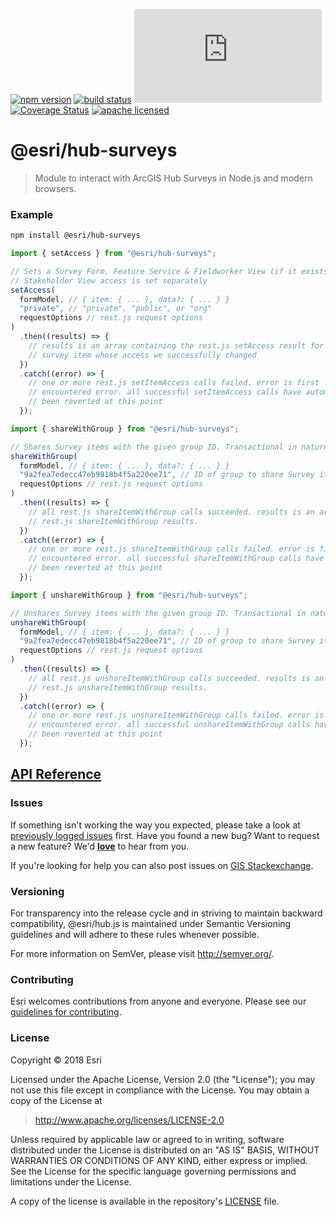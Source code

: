 [![npm version][npm-img]][npm-url]
[![build status][travis-img]][travis-url]
[![gzip bundle size][gzip-image]][npm-url]
[![Coverage Status][coverage-img]][coverage-url]
[![apache licensed](https://img.shields.io/badge/license-Apache-green.svg?style=flat-square)](https://raw.githubusercontent.com/Esri/hub.js/master/LICENSE)

[npm-img]: https://img.shields.io/npm/v/@esri/hub-surveys.svg?style=flat-square
[npm-url]: https://www.npmjs.com/package/@esri/hub-surveys
[travis-img]: https://img.shields.io/travis/Esri/hub.js/master.svg?style=flat-square
[travis-url]: https://travis-ci.org/Esri/hub.js
[gzip-image]: https://img.badgesize.io/https://unpkg.com/@esri/hub-surveys/dist/umd/surveys.umd.min.js?compression=gzip
[coverage-img]: https://codecov.io/gh/Esri/hub.js/branch/master/graph/badge.svg
[coverage-url]: https://codecov.io/gh/Esri/hub.js

# @esri/hub-surveys

> Module to interact with ArcGIS Hub Surveys in Node.js and modern browsers.

### Example

```bash
npm install @esri/hub-surveys
```

```js
import { setAccess } from "@esri/hub-surveys";

// Sets a Survey Form, Feature Service & Fieldworker View (if it exists) access
// Stakeholder View access is set separately
setAccess(
  formModel, // { item: { ... }, data?: { ... } }
  "private", // "private", "public", or "org"
  requestOptions // rest.js request options
)
  .then((results) => {
    // results is an array containing the rest.js setAccess result for each
    // survey item whose access we successfully changed
  })
  .catch((error) => {
    // one or more rest.js setItemAccess calls failed. error is first
    // encountered error. all successful setItemAccess calls have automatically
    // been reverted at this point
  });
```

```js
import { shareWithGroup } from "@esri/hub-surveys";

// Shares Survey items with the given group ID. Transactional in nature.
shareWithGroup(
  formModel, // { item: { ... }, data?: { ... } }
  "9a2fea7edecc47eb9818b4f5a220ee71", // ID of group to share Survey items to
  requestOptions // rest.js request options
)
  .then((results) => {
    // all rest.js shareItemWithGroup calls succeeded. results is an array of
    // rest.js shareItemWithGroup results.
  })
  .catch((error) => {
    // one or more rest.js shareItemWithGroup calls failed. error is first
    // encountered error. all successful shareItemWithGroup calls have automatically
    // been reverted at this point
  });
```

```js
import { unshareWithGroup } from "@esri/hub-surveys";

// Unshares Survey items with the given group ID. Transactional in nature.
unshareWithGroup(
  formModel, // { item: { ... }, data?: { ... } }
  "9a2fea7edecc47eb9818b4f5a220ee71", // ID of group to share Survey items to
  requestOptions // rest.js request options
)
  .then((results) => {
    // all rest.js unshareItemWithGroup calls succeeded. results is an array of
    // rest.js unshareItemWithGroup results.
  })
  .catch((error) => {
    // one or more rest.js unshareItemWithGroup calls failed. error is first
    // encountered error. all successful unshareItemWithGroup calls have automatically
    // been reverted at this point
  });
```

## [API Reference](https://esri.github.io/hub.js/api/surveys/)

### Issues

If something isn't working the way you expected, please take a look at [previously logged issues](https://github.com/Esri/hub.js/issues) first.  Have you found a new bug?  Want to request a new feature?  We'd [**love**](https://github.com/Esri/hub.js/issues/new) to hear from you.

If you're looking for help you can also post issues on [GIS Stackexchange](http://gis.stackexchange.com/questions/ask?tags=esri-oss).

### Versioning

For transparency into the release cycle and in striving to maintain backward compatibility, @esri/hub.js is maintained under Semantic Versioning guidelines and will adhere to these rules whenever possible.

For more information on SemVer, please visit <http://semver.org/>.

### Contributing

Esri welcomes contributions from anyone and everyone. Please see our [guidelines for contributing](CONTRIBUTING.md).

### License

Copyright &copy; 2018 Esri

Licensed under the Apache License, Version 2.0 (the "License");
you may not use this file except in compliance with the License.
You may obtain a copy of the License at

> http://www.apache.org/licenses/LICENSE-2.0

Unless required by applicable law or agreed to in writing, software
distributed under the License is distributed on an "AS IS" BASIS,
WITHOUT WARRANTIES OR CONDITIONS OF ANY KIND, either express or implied.
See the License for the specific language governing permissions and
limitations under the License.

A copy of the license is available in the repository's [LICENSE](../../LICENSE) file.
